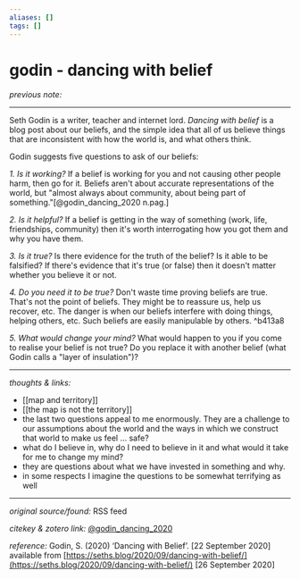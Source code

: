 ```yaml
---
aliases: []
tags: []
---
```


# godin - dancing with belief

_previous note:_ 

---

Seth Godin is a writer, teacher and internet lord. _Dancing with belief_ is a blog post about our beliefs, and the simple idea that all of us believe things that are inconsistent with how the world is, and what others think.

Godin suggests five questions to ask of our beliefs:

_1. Is it working?_
If a belief is working for you and not causing other people harm, then go for it. Beliefs aren't about accurate representations of the world, but "almost always about community, about being part of something."[@godin_dancing_2020 n.pag.]

_2. Is it helpful?_
If a belief is getting in the way of something (work, life, friendships, community) then it's worth interrogating how you got them and why you have them.

_3. Is it true?_
Is there evidence for the truth of the belief? Is it able to be falsified? If there's evidence that it's true (or false) then it doesn't matter whether you believe it or not.

_4. Do you need it to be true?_
Don't waste time proving beliefs are true. That's not the point of beliefs. They might be to reassure us, help us recover, etc. The danger is when our beliefs interfere with doing things, helping others, etc. Such beliefs are easily manipulable by others. ^b413a8

_5. What would change your mind?_
What would happen to you if you come to realise your belief is not true? Do you replace it with another belief (what Godin calls a "layer of insulation")?

---

_thoughts & links:_

- [[map and territory]]
- [[the map is not the territory]]
- the last two questions appeal to me enormously. They are a challenge to our assumptions about the world and the ways in which we construct that world to make us feel ... safe? 
- what do I believe in, why do I need to believe in it and what would it take for me to change my mind? 
- they are questions about what we have invested in something and why. 
- in some respects I imagine the questions to be somewhat terrifying as well


---

_original source/found:_ RSS feed

_citekey & zotero link:_ [@godin_dancing_2020](zotero://select/items/1_G9PSBHYD)

_reference:_ Godin, S. (2020) ‘Dancing with Belief’. \[22 September 2020\] available from [https://seths.blog/2020/09/dancing-with-belief/](https://seths.blog/2020/09/dancing-with-belief/) \[26 September 2020\]


